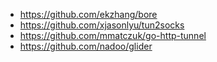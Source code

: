 - https://github.com/ekzhang/bore
- https://github.com/xjasonlyu/tun2socks
- https://github.com/mmatczuk/go-http-tunnel
- https://github.com/nadoo/glider
